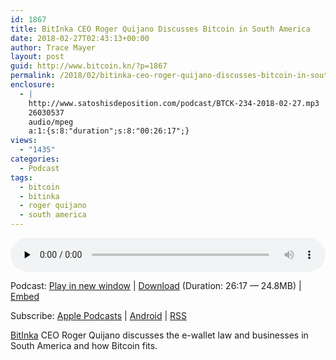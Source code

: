 ```yaml
---
id: 1867
title: BitInka CEO Roger Quijano Discusses Bitcoin in South America
date: 2018-02-27T02:43:13+00:00
author: Trace Mayer
layout: post
guid: http://www.bitcoin.kn/?p=1867
permalink: /2018/02/bitinka-ceo-roger-quijano-discusses-bitcoin-in-south-america/
enclosure:
  - |
    http://www.satoshisdeposition.com/podcast/BTCK-234-2018-02-27.mp3
    26030537
    audio/mpeg
    a:1:{s:8:"duration";s:8:"00:26:17";}
views:
  - "1435"
categories:
  - Podcast
tags:
  - bitcoin
  - bitinka
  - roger quijano
  - south america
---
```

<!--powerpress_player-->

<div class="powerpress_player" id="powerpress_player_5826">
  <audio class="wp-audio-shortcode" id="audio-1867-237" preload="none" style="width: 100%;" controls="controls"><source type="audio/mpeg" src="http://media.blubrry.com/bitcoinruntogold/p/www.satoshisdeposition.com/podcast/BTCK-234-2018-02-27.mp3?_=237" /><a href="http://media.blubrry.com/bitcoinruntogold/p/www.satoshisdeposition.com/podcast/BTCK-234-2018-02-27.mp3">http://media.blubrry.com/bitcoinruntogold/p/www.satoshisdeposition.com/podcast/BTCK-234-2018-02-27.mp3</a></audio>
</div>

<p class="powerpress_links powerpress_links_mp3">
  Podcast: <a href="http://media.blubrry.com/bitcoinruntogold/p/www.satoshisdeposition.com/podcast/BTCK-234-2018-02-27.mp3" class="powerpress_link_pinw" target="_blank" title="Play in new window" onclick="return powerpress_pinw('https://www.bitcoin.kn/?powerpress_pinw=1867-podcast');" rel="nofollow">Play in new window</a> | <a href="http://media.blubrry.com/bitcoinruntogold/s/www.satoshisdeposition.com/podcast/BTCK-234-2018-02-27.mp3" class="powerpress_link_d" title="Download" rel="nofollow" download="BTCK-234-2018-02-27.mp3">Download</a> (Duration: 26:17 &#8212; 24.8MB) | <a href="#" class="powerpress_link_e" title="Embed" onclick="return powerpress_show_embed('1867-podcast');" rel="nofollow">Embed</a>
</p>

<p class="powerpress_embed_box" id="powerpress_embed_1867-podcast" style="display: none;">
  <input id="powerpress_embed_1867-podcast_t" type="text" value="<iframe width=&quot;320&quot; height=&quot;30&quot; src=&quot;https://www.bitcoin.kn/?powerpress_embed=1867-podcast&amp;powerpress_player=mediaelement-audio&quot; frameborder=&quot;0&quot; scrolling=&quot;no&quot;></iframe>" onclick="javascript: this.select();" onfocus="javascript: this.select();" style="width: 70%;" readOnly />
</p>

<p class="powerpress_links powerpress_subscribe_links">
  Subscribe: <a href="https://itunes.apple.com/WebObjects/MZStore.woa/wa/viewPodcast?id=301670981&mt=2&ls=1#episodeGuid=http%3A%2F%2Fwww.bitcoin.kn%2F%3Fp%3D1867" class="powerpress_link_subscribe powerpress_link_subscribe_itunes" title="Subscribe on Apple Podcasts" rel="nofollow">Apple Podcasts</a> | <a href="https://subscribeonandroid.com/www.bitcoin.kn/feed/podcast/" class="powerpress_link_subscribe powerpress_link_subscribe_android" title="Subscribe on Android" rel="nofollow">Android</a> | <a href="https://www.bitcoin.kn/feed/podcast/" class="powerpress_link_subscribe powerpress_link_subscribe_rss" title="Subscribe via RSS" rel="nofollow">RSS</a>
</p>

[BitInka](https://www.bitinka.com/bitinka/home) CEO Roger Quijano discusses the e-wallet law and businesses in South America and how Bitcoin fits.